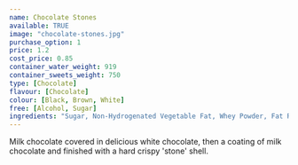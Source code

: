```yaml
---
name: Chocolate Stones
available: TRUE
image: "chocolate-stones.jpg"
purchase_option: 1
price: 1.2
cost_price: 0.85
container_water_weight: 919
container_sweets_weight: 750
type: [Chocolate]
flavour: [Chocolate]
colour: [Black, Brown, White]
free: [Alcohol, Sugar]
ingredients: "Sugar, Non-Hydrogenated Vegetable Fat, Whey Powder, Fat Reduced Cocoa Powder, Soya Lecithin, Flavouring, Modified Maize Starch, Colour: E153; E171; E172, Glazing Agents"
---
```

Milk chocolate covered in delicious white chocolate, then a coating of milk chocolate and finished with a hard crispy 'stone' shell.